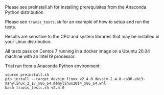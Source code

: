 Please see preinstall.sh for installing prerequisites from the Anaconda Python distribution.

Please see ``travis_tests.sh`` for an example of how to setup and run the tests.

Results are sensitive to the CPU and system libraries that may be installed in your Linux distribution.

All tests pass on Centos 7 running in a docker image on a Ubuntu 20.04 machine with an Intel I9 processor.

Trial run from a Anaconda Python environment:
```
source preinstall.sh
pip install --target devsim_linux_v2.4.0 devsim-2.4.0-cp36-abi3-manylinux_2_17_x86_64.manylinux2014_x86_64.whl
bash travis_tests.sh v2.4.0
```

